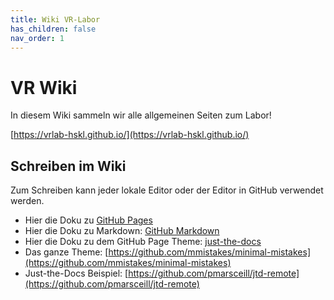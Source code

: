 ```yaml
---
title: Wiki VR-Labor
has_children: false
nav_order: 1
---
```


# VR Wiki

In diesem Wiki sammeln wir alle allgemeinen Seiten zum Labor!

[https://vrlab-hskl.github.io/](https://vrlab-hskl.github.io/)

## Schreiben im Wiki

Zum Schreiben kann jeder lokale Editor oder der Editor in GitHub verwendet werden. 

- Hier die Doku zu [GitHub Pages](https://guides.github.com/features/pages/)
- Hier die Doku zu Markdown: [GitHub Markdown](https://guides.github.com/features/mastering-markdown/)
- Hier die Doku zu dem GitHub Page Theme: [just-the-docs](https://pmarsceill.github.io/just-the-docs/)
- Das ganze Theme: [https://github.com/mmistakes/minimal-mistakes](https://github.com/mmistakes/minimal-mistakes)
- Just-the-Docs Beispiel: [https://github.com/pmarsceill/jtd-remote](https://github.com/pmarsceill/jtd-remote)
